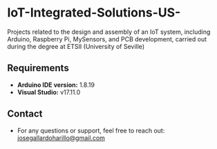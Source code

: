 # IoT-Integrated-Solutions-US-
Projects related to the design and assembly of an IoT system, including Arduino, Raspberry Pi, MySensors, and PCB development, carried out during the degree at ETSII (University of Seville)

## Requirements
- **Arduino IDE version:** 1.8.19
- **Visual Studio:** v17.11.0

## Contact
- For any questions or support, feel free to reach out:
  josegallardoharillo@gmail.com
